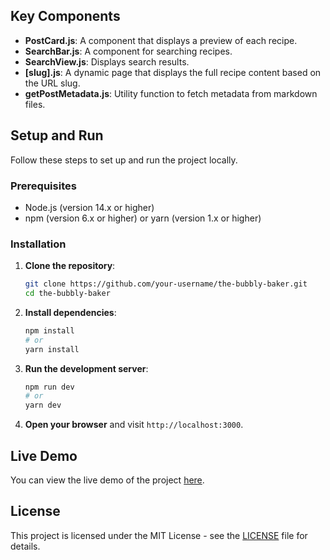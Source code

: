 
## Key Components
- **PostCard.js**: A component that displays a preview of each recipe.
- **SearchBar.js**: A component for searching recipes.
- **SearchView.js**: Displays search results.
- **[slug].js**: A dynamic page that displays the full recipe content based on the URL slug.
- **getPostMetadata.js**: Utility function to fetch metadata from markdown files.

## Setup and Run
Follow these steps to set up and run the project locally.

### Prerequisites
- Node.js (version 14.x or higher)
- npm (version 6.x or higher) or yarn (version 1.x or higher)

### Installation
1. **Clone the repository**:
    ```bash
    git clone https://github.com/your-username/the-bubbly-baker.git
    cd the-bubbly-baker
    ```

2. **Install dependencies**:
    ```bash
    npm install
    # or
    yarn install
    ```

3. **Run the development server**:
    ```bash
    npm run dev
    # or
    yarn dev
    ```

4. **Open your browser** and visit `http://localhost:3000`.

## Live Demo
You can view the live demo of the project [here](https://your-live-demo-link).

## License
This project is licensed under the MIT License - see the [LICENSE](LICENSE) file for details.

